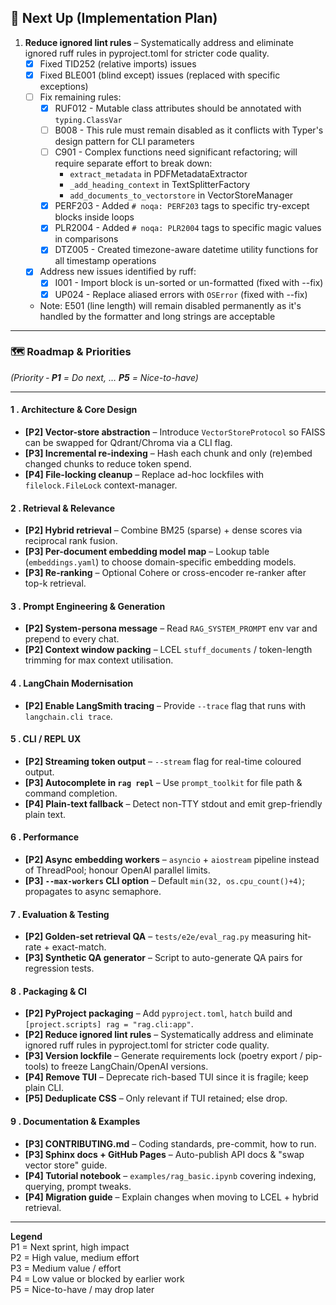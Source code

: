 ## 🚀 Next Up (Implementation Plan)

1. **Reduce ignored lint rules** – Systematically address and eliminate ignored ruff rules in pyproject.toml for stricter code quality.
   - [x] Fixed TID252 (relative imports) issues
   - [x] Fixed BLE001 (blind except) issues (replaced with specific exceptions)
   - [ ] Fix remaining rules:
     - [x] RUF012 - Mutable class attributes should be annotated with `typing.ClassVar`
     - [ ] B008 - This rule must remain disabled as it conflicts with Typer's design pattern for CLI parameters
     - [ ] C901 - Complex functions need significant refactoring; will require separate effort to break down:
       - `extract_metadata` in PDFMetadataExtractor
       - `_add_heading_context` in TextSplitterFactory
       - `add_documents_to_vectorstore` in VectorStoreManager
     - [x] PERF203 - Added `# noqa: PERF203` tags to specific try-except blocks inside loops
     - [x] PLR2004 - Added `# noqa: PLR2004` tags to specific magic values in comparisons
     - [x] DTZ005 - Created timezone-aware datetime utility functions for all timestamp operations
   - [x] Address new issues identified by ruff:
     - [x] I001 - Import block is un-sorted or un-formatted (fixed with --fix)
     - [x] UP024 - Replace aliased errors with `OSError` (fixed with --fix)
   - Note: E501 (line length) will remain disabled permanently as it's handled by the formatter and long strings are acceptable


---

### 🗺️ Roadmap & Priorities  
*(Priority ‑ **P1** = Do next, … **P5** = Nice-to-have)*

---


#### 1 . Architecture & Core Design
- **[P2] Vector-store abstraction** – Introduce `VectorStoreProtocol` so FAISS can be swapped for Qdrant/Chroma via a CLI flag.
- **[P3] Incremental re-indexing** – Hash each chunk and only (re)embed changed chunks to reduce token spend.
- **[P4] File-locking cleanup** – Replace ad-hoc lockfiles with `filelock.FileLock` context-manager.

#### 2 . Retrieval & Relevance
- **[P2] Hybrid retrieval** – Combine BM25 (sparse) + dense scores via reciprocal rank fusion.
- **[P3] Per-document embedding model map** – Lookup table (`embeddings.yaml`) to choose domain-specific embedding models.
- **[P3] Re-ranking** – Optional Cohere or cross-encoder re-ranker after top-k retrieval.

#### 3 . Prompt Engineering & Generation
- **[P2] System-persona message** – Read `RAG_SYSTEM_PROMPT` env var and prepend to every chat.
- **[P2] Context window packing** – LCEL `stuff_documents` / token-length trimming for max context utilisation.

#### 4 . LangChain Modernisation
- **[P2] Enable LangSmith tracing** – Provide `--trace` flag that runs with `langchain.cli trace`.

#### 5 . CLI / REPL UX
- **[P2] Streaming token output** – `--stream` flag for real-time coloured output.
- **[P3] Autocomplete in `rag repl`** – Use `prompt_toolkit` for file path & command completion.
- **[P4] Plain-text fallback** – Detect non-TTY stdout and emit grep-friendly plain text.

#### 6 . Performance
- **[P2] Async embedding workers** – `asyncio` + `aiostream` pipeline instead of ThreadPool; honour OpenAI parallel limits.
- **[P3] `--max-workers` CLI option** – Default `min(32, os.cpu_count()+4)`; propagates to async semaphore.

#### 7 . Evaluation & Testing
- **[P2] Golden-set retrieval QA** – `tests/e2e/eval_rag.py` measuring hit-rate + exact-match.
- **[P3] Synthetic QA generator** – Script to auto-generate QA pairs for regression tests.

#### 8 . Packaging & CI
- **[P2] PyProject packaging** – Add `pyproject.toml`, `hatch` build and `[project.scripts] rag = "rag.cli:app"`.
- **[P2] Reduce ignored lint rules** – Systematically address and eliminate ignored ruff rules in pyproject.toml for stricter code quality.
- **[P3] Version lockfile** – Generate requirements lock (poetry export / pip-tools) to freeze LangChain/OpenAI versions.
- **[P4] Remove TUI** – Deprecate rich-based TUI since it is fragile; keep plain CLI.
- **[P5] Deduplicate CSS** – Only relevant if TUI retained; else drop.

#### 9 . Documentation & Examples
- **[P3] CONTRIBUTING.md** – Coding standards, pre-commit, how to run.
- **[P3] Sphinx docs + GitHub Pages** – Auto-publish API docs & "swap vector store" guide.
- **[P4] Tutorial notebook** – `examples/rag_basic.ipynb` covering indexing, querying, prompt tweaks.
- **[P4] Migration guide** – Explain changes when moving to LCEL + hybrid retrieval.

---

**Legend**  
P1 = Next sprint, high impact  
P2 = High value, medium effort  
P3 = Medium value / effort  
P4 = Low value or blocked by earlier work  
P5 = Nice-to-have / may drop later
